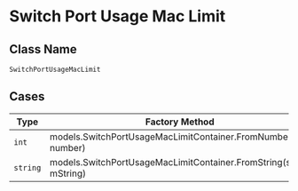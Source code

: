 
# Switch Port Usage Mac Limit

## Class Name

`SwitchPortUsageMacLimit`

## Cases

| Type | Factory Method |
|  --- | --- |
| `int` | models.SwitchPortUsageMacLimitContainer.FromNumber(int number) |
| `string` | models.SwitchPortUsageMacLimitContainer.FromString(string mString) |

